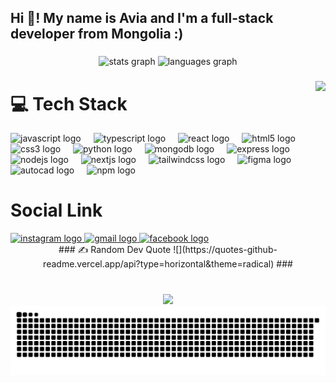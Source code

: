 <h2 align="left">Hi 👋! My name is Avia and I'm a full-stack developer from Mongolia :)</h2>

###

<div align="center">
  <img src="https://github-readme-stats.vercel.app/api?username=Duu-Avia&hide_title=false&hide_rank=true&show_icons=true&include_all_commits=true&count_private=true&disable_animations=false&theme=dracula&locale=en&hide_border=false" height="150" alt="stats graph"  />
  <img src="https://github-readme-stats.vercel.app/api/top-langs?username=Duu-Avia&locale=en&hide_title=false&layout=compact&card_width=320&langs_count=5&theme=dracula&hide_border=false" height="150" alt="languages graph"  />
</div>

###

<img align="right" height="150" src="https://i.giphy.com/media/v1.Y2lkPTc5MGI3NjExcHJmZjFkbG5lcDl1cnFxdGQ4ajQ5eWV2Z2lleTdmY25tY2pkODNqcSZlcD12MV9pbnRlcm5hbF9naWZfYnlfaWQmY3Q9Zw/unQ3IJU2RG7DO/giphy.gif"  />

###
<div>
  <h1>💻 Tech Stack </h1>
<div align="left">
  <img src="https://cdn.jsdelivr.net/gh/devicons/devicon/icons/javascript/javascript-original.svg" height="30" alt="javascript logo"  />
  <img width="12" />
  <img src="https://cdn.jsdelivr.net/gh/devicons/devicon/icons/typescript/typescript-original.svg" height="30" alt="typescript logo"  />
  <img width="12" />
  <img src="https://cdn.jsdelivr.net/gh/devicons/devicon/icons/react/react-original.svg" height="30" alt="react logo"  />
  <img width="12" />
  <img src="https://cdn.jsdelivr.net/gh/devicons/devicon/icons/html5/html5-original.svg" height="30" alt="html5 logo"  />
  <img width="12" />
  <img src="https://cdn.jsdelivr.net/gh/devicons/devicon/icons/css3/css3-original.svg" height="30" alt="css3 logo"  />
  <img width="12" />
  <img src="https://cdn.jsdelivr.net/gh/devicons/devicon/icons/python/python-original.svg" height="30" alt="python logo"  />
  <img width="12" />
  <img src="https://cdn.simpleicons.org/mongodb/47A248" height="30" alt="mongodb logo"  />
  <img width="12" />
  <img src="https://cdn.simpleicons.org/express/000000" height="30" alt="express logo"  />
  <img width="12" />
  <img src="https://cdn.simpleicons.org/nodedotjs/339933" height="30" alt="nodejs logo"  />
  <img width="12" />
  <img src="https://cdn.simpleicons.org/nextdotjs/000000" height="30" alt="nextjs logo"  />
  <img width="12" />
  <img src="https://cdn.simpleicons.org/tailwindcss/06B6D4" height="30" alt="tailwindcss logo"  />
  <img width="12" />
  <img src="https://skillicons.dev/icons?i=figma" height="30" alt="figma logo"  />
  <img width="12" />
  <img src="https://skillicons.dev/icons?i=autocad" height="30" alt="autocad logo"  />
  <img width="12" />
  <img src="https://cdn.simpleicons.org/npm/CB3837" height="30" alt="npm logo"  />
</div>
</div>

###
<h1>Social Link</h1>
<div align="left">
  <a href="https://www.instagram.com/the_duuuu/" target="_blank">
    <img src="https://img.shields.io/static/v1?message=Instagram&logo=instagram&label=&color=000000&logoColor=white&labelColor=&style=for-the-badge" height="35" alt="instagram logo"  />
  </a>
  <a href="duuavia01@gmail.com" target="_blank">
    <img src="https://img.shields.io/static/v1?message=Gmail&logo=gmail&label=&color=D14836&logoColor=white&labelColor=&style=for-the-badge" height="35" alt="gmail logo"  />
  </a>
  <a href="https://www.facebook.com/profile.php?id=100055345727716" target="_blank">
    <img src="https://img.shields.io/static/v1?message=Facebook&logo=facebook&label=&color=1877F2&logoColor=white&labelColor=&style=for-the-badge" height="35" alt="facebook logo"  />
  </a>
</div>


<div align="center">
### ✍️ Random Dev Quote
![](https://quotes-github-readme.vercel.app/api?type=horizontal&theme=radical)
###
</div>


<br clear="both">



###

<div align="center">
  <img src="https://profile-counter.glitch.me/Duu-Avia/count.svg?"  />
</div>
<picture>
  <source media="(prefers-color-scheme: dark)" srcset="https://raw.githubusercontent.com/Duu-Avia/Duu-Avia/output/github-snake-dark.svg" />
  <source media="(prefers-color-scheme: light)" srcset="https://raw.githubusercontent.com/Duu-Avia/Duu-Avia/output/github-snake.svg" />
  <img alt="github-snake" src="https://raw.githubusercontent.com/Duu-Avia/Duu-Avia/output/github-snake.svg" />
</picture>

